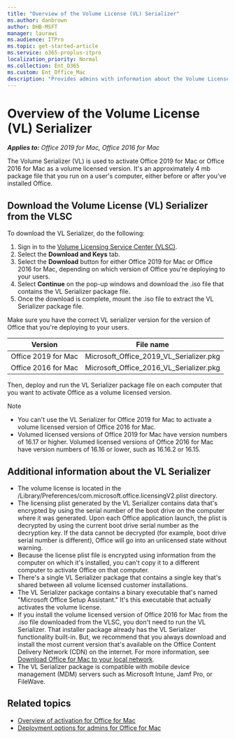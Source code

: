 ```yaml
---
title: "Overview of the Volume License (VL) Serializer"
ms.author: danbrown
author: DHB-MSFT
manager: laurawi
ms.audience: ITPro
ms.topic: get-started-article
ms.service: o365-proplus-itpro
localization_priority: Normal
ms.collection: Ent_O365
ms.custom: Ent_Office_Mac
description: "Provides admins with information about the Volume License (VL) Serializer, which is used to activate volume licensed versions of Office 2019 for Mac and Office 2016 for Mac"
---
```


# Overview of the Volume License (VL) Serializer

***Applies to:*** *Office 2019 for Mac, Office 2016 for Mac*

The Volume Serializer (VL) is used to activate Office 2019 for Mac or Office 2016 for Mac as a volume licensed version. It's an approximately 4 mb package file that you run on a user's computer, either before or after you've installed Office.

## Download the Volume License (VL) Serializer from the VLSC

To download the VL Serializer, do the following:

1. Sign in to the [Volume Licensing Service Center (VLSC)](https://www.microsoft.com/licensing/servicecenter/default.aspx). 
2. Select the **Download and Keys** tab.
3. Select the **Download** button for either Office 2019 for Mac or Office 2016 for Mac, depending on which version of Office you're deploying to your users.
4. Select **Continue** on the pop-up windows and download the .iso file that contains the VL Serializer package file.
5. Once the download is complete, mount the .iso file to extract the VL Serializer package file.


Make sure you have the correct VL serializer version for the version of Office that you're deploying to your users.


|Version  |File name  |
|---------|---------|
|Office 2019 for Mac     | Microsoft_Office_2019_VL_Serializer.pkg       |
|Office 2016 for Mac     | Microsoft_Office_2016_VL_Serializer.pkg     |


Then, deploy and run the VL Serializer package file on each computer that you want to activate Office as a volume licensed version.

> [!NOTE]
> - You can't use the VL Serializer for Office 2019 for Mac to activate a volume licensed version of Office 2016 for Mac.
> - Volumed licensed versions of Office 2019 for Mac have version numbers of 16.17 or higher. Volumed licensed versions of Office 2016 for Mac have version numbers of 16.16 or lower, such as 16.16.2 or 16.15.

 
## Additional information about the VL Serializer 

- The volume license is located in the /Library/Preferences/com.microsoft.office.licensingV2.plist directory.
- The licensing plist generated by the VL Serializer contains data that's encrypted by using the serial number of the boot drive on the computer where it was generated. Upon each Office application launch, the plist is decrypted by using the current boot drive serial number as the decryption key. If the data cannot be decrypted (for example, boot drive serial number is different), Office will go into an unlicensed state without warning.
- Because the license plist file is encrypted using information from the computer on which it's installed, you can't copy it to a different computer to activate Office on that computer.
- There's a single VL Serializer package that contains a single key that's shared between all volume licensed customer installations.
- The VL Serializer package contains a binary executable that's named "Microsoft Office Setup Assistant." It's this executable that actually activates the volume license.
- If you install the volume licensed version of Office 2016 for Mac from the .iso file downloaded from the VLSC, you don't need to run the VL Serializer. That installer package already has the VL Serializer functionality built-in. But, we recommend that you always download and install the most current version that's available on the Office Content Delivery Network (CDN) on the internet. For more information, see [Download Office for Mac to your local network](deployment-options-for-office-for-mac.md#download-office-for-mac-to-your-local-network).
- The VL Serializer package is compatible with mobile device management (MDM) servers such as Microsoft Intune, Jamf Pro, or FileWave.


## Related topics

- [Overview of activation for Office for Mac](overview-of-activation-for-office-for-mac.md)
- [Deployment options for admins for Office for Mac](deployment-options-for-office-for-mac.md)
